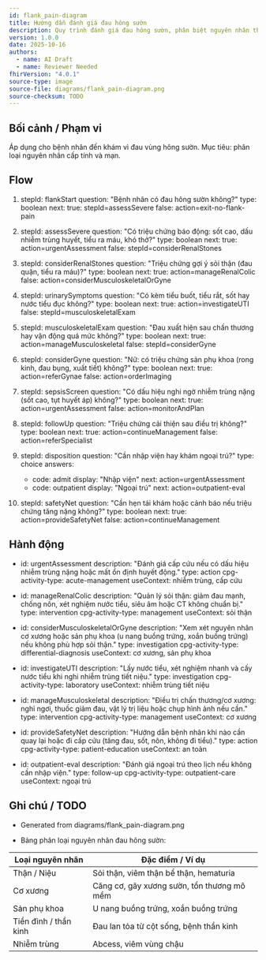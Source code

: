 ```yaml
---
id: flank_pain-diagram
title: Hướng dẫn đánh giá đau hông sườn
description: Quy trình đánh giá đau hông sườn, phân biệt nguyên nhân thận, cơ xương và sản phụ khoa, và đề xuất xử trí cấp hoặc theo dõi.
version: 1.0.0
date: 2025-10-16
authors:
  - name: AI Draft
  - name: Reviewer Needed
fhirVersion: "4.0.1"
source-type: image
source-file: diagrams/flank_pain-diagram.png
source-checksum: TODO
---
```


## Bối cảnh / Phạm vi

Áp dụng cho bệnh nhân đến khám vì đau vùng hông sườn. Mục tiêu: phân loại nguyên nhân cấp tính và mạn.

## Flow

1. stepId: flankStart
   question: "Bệnh nhân có đau hông sườn không?"
   type: boolean
   next:
     true: stepId=assessSevere
     false: action=exit-no-flank-pain

2. stepId: assessSevere
   question: "Có triệu chứng báo động: sốt cao, dấu nhiễm trùng huyết, tiểu ra máu, khó thở?"
   type: boolean
   next:
     true: action=urgentAssessment
     false: stepId=considerRenalStones

3. stepId: considerRenalStones
   question: "Triệu chứng gợi ý sỏi thận (đau quặn, tiểu ra máu)?"
   type: boolean
   next:
     true: action=manageRenalColic
     false: action=considerMusculoskeletalOrGyne

4. stepId: urinarySymptoms
   question: "Có kèm tiểu buốt, tiểu rắt, sốt hay nước tiểu đục không?"
   type: boolean
   next:
     true: action=investigateUTI
     false: stepId=musculoskeletalExam

5. stepId: musculoskeletalExam
   question: "Đau xuất hiện sau chấn thương hay vận động quá mức không?"
   type: boolean
   next:
     true: action=manageMusculoskeletal
     false: stepId=considerGyne

6. stepId: considerGyne
   question: "Nữ: có triệu chứng sản phụ khoa (rong kinh, đau bụng, xuất tiết) không?"
   type: boolean
   next:
     true: action=referGynae
     false: action=orderImaging

7. stepId: sepsisScreen
   question: "Có dấu hiệu nghi ngờ nhiễm trùng nặng (sốt cao, tụt huyết áp) không?"
   type: boolean
   next:
     true: action=urgentAssessment
     false: action=monitorAndPlan

8. stepId: followUp
   question: "Triệu chứng cải thiện sau điều trị không?"
   type: boolean
   next:
     true: action=continueManagement
     false: action=referSpecialist

9. stepId: disposition
   question: "Cần nhập viện hay khám ngoại trú?"
   type: choice
   answers:
     - code: admit
       display: "Nhập viện"
       next: action=urgentAssessment
     - code: outpatient
       display: "Ngoại trú"
       next: action=outpatient-eval

10. stepId: safetyNet
    question: "Cần hẹn tái khám hoặc cảnh báo nếu triệu chứng tăng nặng không?"
    type: boolean
    next:
      true: action=provideSafetyNet
      false: action=continueManagement

## Hành động

- id: urgentAssessment
  description: "Đánh giá cấp cứu nếu có dấu hiệu nhiễm trùng nặng hoặc mất ổn định huyết động."
  type: action
  cpg-activity-type: acute-management
  useContext: nhiễm trùng, cấp cứu

- id: manageRenalColic
  description: "Quản lý sỏi thận: giảm đau mạnh, chống nôn, xét nghiệm nước tiểu, siêu âm hoặc CT không chuẩn bị."
  type: intervention
  cpg-activity-type: management
  useContext: sỏi thận

- id: considerMusculoskeletalOrGyne
  description: "Xem xét nguyên nhân cơ xương hoặc sản phụ khoa (u nang buồng trứng, xoắn buồng trứng) nếu không phù hợp sỏi thận."
  type: investigation
  cpg-activity-type: differential-diagnosis
  useContext: cơ xương, sản phụ khoa

- id: investigateUTI
  description: "Lấy nước tiểu, xét nghiệm nhanh và cấy nước tiểu khi nghi nhiễm trùng tiết niệu."
  type: investigation
  cpg-activity-type: laboratory
  useContext: nhiễm trùng tiết niệu

- id: manageMusculoskeletal
  description: "Điều trị chấn thương/cơ xương: nghỉ ngơi, thuốc giảm đau, vật lý trị liệu hoặc chụp hình ảnh nếu cần."
  type: intervention
  cpg-activity-type: management
  useContext: cơ xương

- id: provideSafetyNet
  description: "Hướng dẫn bệnh nhân khi nào cần quay lại hoặc đi cấp cứu (tăng đau, sốt, nôn, không đi tiểu)."
  type: action
  cpg-activity-type: patient-education
  useContext: an toàn

- id: outpatient-eval
  description: "Đánh giá ngoại trú theo lịch nếu không cần nhập viện."
  type: follow-up
  cpg-activity-type: outpatient-care
  useContext: ngoại trú

## Ghi chú / TODO

- Generated from diagrams/flank_pain-diagram.png

- Bảng phân loại nguyên nhân đau hông sườn:

| Loại nguyên nhân    | Đặc điểm / Ví dụ                                  |
|---------------------|---------------------------------------------------|
| Thận / Niệu         | Sỏi thận, viêm thận bể thận, hematuria              |
| Cơ xương            | Căng cơ, gãy xương sườn, tổn thương mô mềm         |
| Sản phụ khoa        | U nang buồng trứng, xoắn buồng trứng               |
| Tiền đình / thần kinh| Đau lan tỏa từ cột sống, bệnh thần kinh             |
| Nhiễm trùng         | Abcess, viêm vùng chậu                              |
